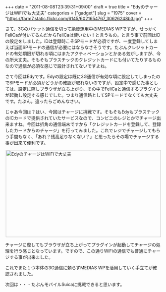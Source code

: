 +++
date = "2011-08-08T23:39:31+09:00"
draft = true
title = "EdyのチャージはWiFiでも大丈夫"
categories = ["gadget"]
slug = "1975"
cover = "https://farm7.static.flickr.com/6145/6021654767_30626248b3.jpg"
+++

<p>さて、3Gのパケット通信を切って絶賛運用中のMEDIAS WPですが、せっかくFeliCaが付いてるんだからFeliCaは使いたい！と言うもの。と言う事で前回はiDの設定をしました。iDは登録時こそSPモードが必須ですが、一度登録してしまえば当面SPモードの通信が必要にはならなさそうです。たぶんクレジットカードの有効期限が切れる頃にはまたアクティベーションとかある気がしますが、今の所大丈夫。そもそもプラスチックのクレジットカードにも付いてたりするものなので通信が必須な感じで設計されてないですよね。</p>
<p>さて今回はEdyです。Edyの設定は既に3G通信が有効な頃に設定してしまったのでSPモードが必須かどうかの確認が取れないのですが、設定中で感じた事としては、設定に際しブラウザが立ち上がり、その中でFeliCaと通信するプラグインが起動し設定する感じでした。つまり通信路としてSPモードでなくても大丈夫です。たぶん。違ったらごめんなさい。</p>
<p>じゃあ今回は？はい、今回はチャージに挑戦です。そもそもEdyもプラスチックのICカードで提供されていたサービスなので、コンビニのレジとかでチャージ出来ますね。今回は折角の通信端末ですから「クレジットカードを登録して、登録したカードからのチャージ」を行ってみました。これでレジでチャージしてもらう手間もなく、「あれ？残高足りなくない？」と思ったらその場でチャージする事が出来て便利です。</p>
<p><a title="View 'EdyのチャージはWiFiで大丈夫' on Flickr.com" href="https://www.flickr.com/photos/30749043@N07/6021654767"><img style="display: block; margin-left: auto; margin-right: auto;" title="EdyのチャージはWiFiで大丈夫" src="https://farm7.static.flickr.com/6145/6021654767_30626248b3.jpg" border="0" alt="EdyのチャージはWiFiで大丈夫" width="500" height="281" /></a></p>
<p>チャージに際してもブラウザが立ち上がってプラグインが起動してチャージの処理を行う感じとなっています。ですので、この通りWiFiの通信でも普通にチャージする事が出来ました。</p>
<p>これでまた１つ本体の3G通信に頼らずMEDIAS WPを活用していく手立てが確認されました。</p>
<p>次回は・・・たぶんモバイルSuicaに挑戦できると思います。</p>
<p> </p>
